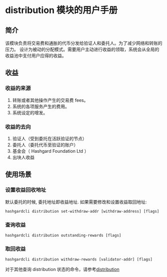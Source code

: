# distribution 模块的用户手册
## 简介
该模块负责将交易费和通胀的代币分发给验证人和委托人。为了减少网络和转账的压力。 设计为被动的分配模式。需要用户主动进行收益的领取，系统会从全局的收益池中支付用户应得的收益。

## 收益

### 收益的来源
1. 转账或者其他操作产生的交易费 fees。
2. 系统的各项服务产生的费用。
3. 系统设定的增发。

### 收益的去向
1. 验证人（受到委托在活跃验证的节点）
2. 委托人（委托代币至验证的账户）
3. 基金会（ Hashgard Foundation Ltd ）
4. 出块人收益

## 使用场景

### 设置收益回收地址
默认委托的时候, 委托地址即收益地址. 如果需要修改和设置收益取回地址:
```shell
hashgardcli distribution set-withdraw-addr [withdraw-address] [flags]
```


### 查询收益

```shell
hashgardcli distribution outstanding-rewards [flags]
```

### 取回收益

```shell
hashgardcli distribution withdraw-rewards [validator-addr] [flags]
```
对于其他查询 distribution 状态的命令，请参考[distribution](../cli/hashgardcli/distribution/README.md)
